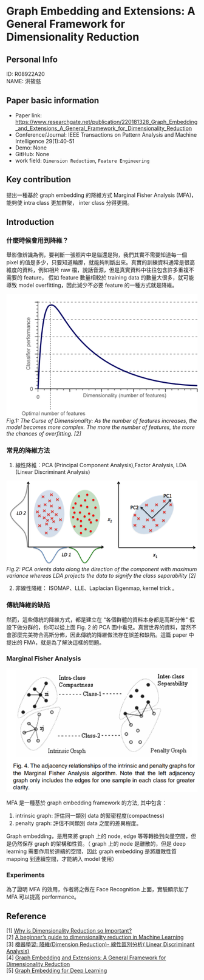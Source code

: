 

# Graph Embedding and Extensions: A General Framework for Dimensionality Reduction  


## Personal Info
ID: R08922A20  
NAME: 洪筱慈

## Paper basic information

- Paper link: https://www.researchgate.net/publication/220181328_Graph_Embedding_and_Extensions_A_General_Framework_for_Dimensionality_Reduction  
- Conference/Journal: IEEE Transactions on Pattern Analysis and Machine Intelligence 29(1):40-51  
- Demo: None
- GitHub: None
- work field: `Dimension Reduction`, `Feature Engineering`  

## Key contribution  
提出一種基於 graph embedding 的降維方式 Marginal Fisher Analysis (MFA)， 能夠使 intra class 更加群聚， inter class 分得更開。


## Introduction 
### 什麼時候會用到降維？   
舉影像辨識為例，要判斷一張照片中是貓還是狗，我們其實不需要知道每一個 pixel 的值是多少，只要知道輪廓，就能夠判斷出來。真實的訓練資料通常是很高維度的資料，例如相片 raw 檔，說話音源，但是真實資料中往往包含許多重複不需要的 feature， 假如 feature 數量相較於 training data 的數量大很多，就可能導致 model overfitting，因此減少不必要 feature 的一種方式就是降維。  

![](img/7-1-1.png)  
*Fig.1: The Curse of Dimensionality: As the number of features increases, the model becomes more complex. The more the number of features, the more the chances of overfitting. [2]*


### 常見的降維方法 
1. 線性降維：PCA (Principal Component Analysis),Factor Analysis, LDA (Linear Discriminant Analysis)  

![](img/7-1-2.png)  
*Fig.2: PCA orients data along the direction of the component with maximum variance whereas LDA projects the data to signify the class separability [2]*


2. 非線性降維： ISOMAP、LLE、Laplacian Eigenmap, kernel trick 。  

### 傳統降維的缺陷

然而，這些傳統的降維方式，都是建立在 “各個群體的資料本身都是高斯分佈" 假設下做分群的，你可以從上面 Fig. 2 的 PCA 圖中看見。真實世界的資料，當然不會那麼完美符合高斯分佈，因此傳統的降維做法存在誤差和缺陷。這篇 paper 中提出的 FMA，就是為了解決這樣的問題。

### Marginal Fisher Analysis  
![](img/7-1-3.png)  

MFA 是一種基於 graph embedding framework 的方法, 其中包含： 
1. intrinsic graph: 評估同一類別 data 的緊密程度(compactness)  
2. penalty graph: 評估不同類別 data 之間的差異程度。  

Graph embedding，是用來將 graph 上的 node, edge 等等轉換到向量空間，但是仍然保存 graph 的架構和性質。（ graph 上的 node 是離散的，但是 deep learning 需要作用於連續的空間，因此 graph embedding 是將離散性質 mapping 到連續空間，才能納入 model 使用）   

### Experiments  
為了證明 MFA 的效用，作者將之做在 Face Recognition 上面，實驗顯示加了 MFA 可以提高 performance。    


## Reference
[1] [Why is Dimensionality Reduction so Important?](https://medium.com/@cxu24/why-dimensionality-reduction-is-important-dd60b5611543)  
[2] [A beginner’s guide to dimensionality reduction in Machine Learning](https://towardsdatascience.com/dimensionality-reduction-for-machine-learning-80a46c2ebb7e)  
[3] [機器學習: 降維(Dimension Reduction)- 線性區別分析( Linear Discriminant Analysis)](https://chih-sheng-huang821.medium.com/%E6%A9%9F%E5%99%A8%E5%AD%B8%E7%BF%92-%E9%99%8D%E7%B6%AD-dimension-reduction-%E7%B7%9A%E6%80%A7%E5%8D%80%E5%88%A5%E5%88%86%E6%9E%90-linear-discriminant-analysis-d4c40c4cf937)    
[4] [Graph Embedding and Extensions: A General Framework for Dimensionality Reduction](https://hackmd.io/@Ql-hvOksS5KKmIlqAPPrMA/paper_summary/https%3A%2F%2Fhackmd.io%2FtzOBPOFBTom8vAmPery23A%3Fview)  
[5] [Graph Embedding for Deep Learning](https://towardsdatascience.com/overview-of-deep-learning-on-graph-embeddings-4305c10ad4a4)



